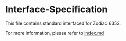 <!-- DONT READ ME -->

# Interface-Specification

This file contains standard interfaced for Zodiac 6353.

For more information, please refer to [index.md](./index.md)

